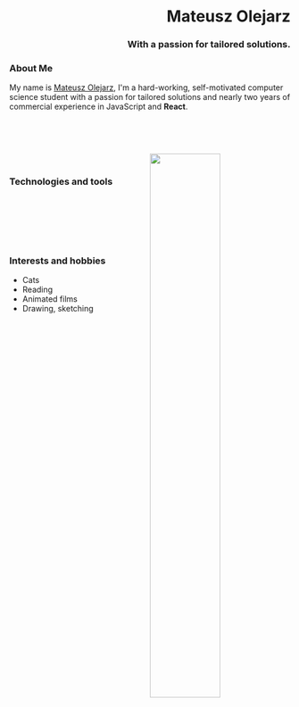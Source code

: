 <h1 align="right">Mateusz Olejarz</h1>
<h3 align="right">With a passion for tailored solutions.</h3>



### About Me
My name is [Mateusz Olejarz](https://github.com/mateusz-olejarz), I'm a hard-working, self-motivated computer science student with a passion for tailored solutions and nearly two years of commercial experience in JavaScript and **React**. 

<br />

[<img src="https://img.shields.io/badge/Portfolio-121011?style=for-the-badge&logo=opera&logoColor=white" alt="" />](https://github.com/mateusz-olejarz)
[<img src="https://img.shields.io/badge/Email-D14836?style=for-the-badge&logo=gmail&logoColor=white" alt="" />](mailto:mateusz.d.olejarz@gmail.com)
[<img src="https://img.shields.io/badge/LinkedIn-0077B5?style=for-the-badge&logo=linkedin&logoColor=white" alt="" />](https://linkedin.com/in/mat-olejarz)

&nbsp;
<img align="right" alt="" src="https://mateusz-codes-cv.s3.us-east-1.amazonaws.com/my-octocat-1634864878650.png" width="50%" />


### Technologies and tools

[<img src="https://img.shields.io/badge/TypeScript-E76F51?style=for-the-badge&logo=typescript&logoColor=white" alt="" />]()
[<img src="https://img.shields.io/badge/TypeScript-E76F51?style=for-the-badge&logo=typescript&logoColor=white" alt="" />]()
[<img src="https://img.shields.io/badge/React-E05A7C?style=for-the-badge&logo=react&logoColor=white" alt="" />]()
[<img src="https://img.shields.io/badge/Redux-BA5BA4?style=for-the-badge&logo=redux&logoColor=whitee" alt="" />]()
<br />
[<img src="https://img.shields.io/badge/Jest-D15B75?style=for-the-badge&logo=jest&logoColor=white" alt="" />]()
[<img src="https://img.shields.io/badge/Cypress-A5588A?style=for-the-badge&logo=cypress&logoColor=white" alt="" />]()
[<img src="https://img.shields.io/badge/Jenkins-70598B?style=for-the-badge&logo=jenkins&logoColor=white" alt="" />]()
<br />
[<img src="https://img.shields.io/badge/Firebase-70598B?style=for-the-badge&logo=firebase&logoColor=white" alt="" />]()
[<img src="https://img.shields.io/badge/AWS-4B4453?style=for-the-badge&logo=amazon-aws&logoColor=white" alt="" />]()

&nbsp;

### Interests and hobbies

- Cats
- Reading
- Animated films
- Drawing, sketching
